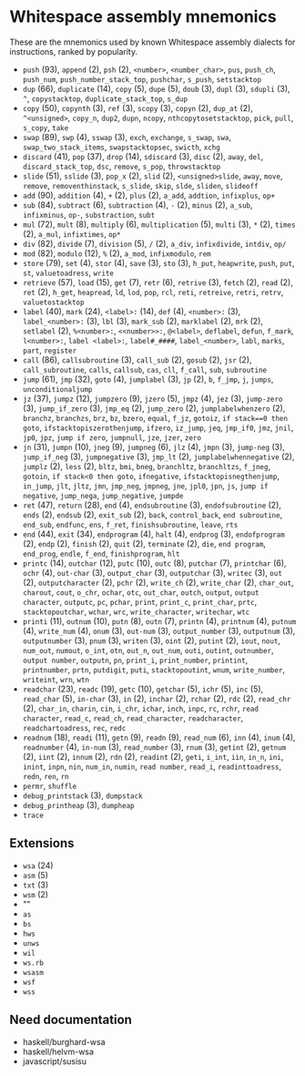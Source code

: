 # Whitespace assembly mnemonics

<!-- Generated by tools/generate_assembly.jq; DO NOT EDIT. -->

These are the mnemonics used by known Whitespace assembly dialects for
instructions, ranked by popularity.

- `push` (93), `append` (2), `psh` (2), `<number>`, `<number_char>`, `pus`, `push_ch`, `push_num`, `push_number_stack_top`, `pushchar`, `s_push`, `setstacktop`
- `dup` (66), `duplicate` (14), `copy` (5), `dupe` (5), `doub` (3), `dupl` (3), `sdupli` (3), `^`, `copystacktop`, `duplicate_stack_top`, `s_dup`
- `copy` (50), `copynth` (3), `ref` (3), `scopy` (3), `copyn` (2), `dup_at` (2), `^<unsigned>`, `copy_n`, `dup2`, `dupn`, `ncopy`, `nthcopytosetstacktop`, `pick`, `pull`, `s_copy`, `take`
- `swap` (89), `swp` (4), `sswap` (3), `exch`, `exchange`, `s_swap`, `swa`, `swap_two_stack_items`, `swapstacktopsec`, `swicth`, `xchg`
- `discard` (41), `pop` (37), `drop` (14), `sdiscard` (3), `disc` (2), `away`, `del`, `discard_stack_top`, `dsc`, `remove`, `s_pop`, `throwstacktop`
- `slide` (51), `sslide` (3), `pop_x` (2), `slid` (2), `<unsigned>slide`, `away`, `move`, `remove`, `removenthinstack`, `s_slide`, `skip`, `slde`, `sliden`, `slideoff`
- `add` (90), `addition` (4), `+` (2), `plus` (2), `a_add`, `addtion`, `infixplus`, `op+`
- `sub` (84), `subtract` (6), `subtraction` (4), `-` (2), `minus` (2), `a_sub`, `infixminus`, `op-`, `substraction`, `subt`
- `mul` (72), `mult` (8), `multiply` (6), `multiplication` (5), `multi` (3), `*` (2), `times` (2), `a_mul`, `infixtimes`, `op*`
- `div` (82), `divide` (7), `division` (5), `/` (2), `a_div`, `infixdivide`, `intdiv`, `op/`
- `mod` (82), `modulo` (12), `%` (2), `a_mod`, `infixmodulo`, `rem`
- `store` (79), `set` (4), `stor` (4), `save` (3), `sto` (3), `h_put`, `heapwrite`, `push`, `put`, `st`, `valuetoadress`, `write`
- `retrieve` (57), `load` (15), `get` (7), `retr` (6), `retrive` (3), `fetch` (2), `read` (2), `ret` (2), `h_get`, `heapread`, `ld`, `lod`, `pop`, `rcl`, `reti`, `retreive`, `retri`, `retrv`, `valuetostacktop`
- `label` (40), `mark` (24), `<label>:` (14), `def` (4), `<number>:` (3), `label_<number>:` (3), `lbl` (3), `mark_sub` (2), `marklabel` (2), `mrk` (2), `setlabel` (2), `%<number>:`, `<<number>>:`, `@<label>`, `deflabel`, `defun`, `f_mark`, `l<number>:`, `label <label>:`, `label#_####`, `label_<number>`, `labl`, `marks`, `part`, `register`
- `call` (86), `callsubroutine` (3), `call_sub` (2), `gosub` (2), `jsr` (2), `call_subroutine`, `calls`, `callsub`, `cas`, `cll`, `f_call`, `sub`, `subroutine`
- `jump` (61), `jmp` (32), `goto` (4), `jumplabel` (3), `jp` (2), `b`, `f_jmp`, `j`, `jumps`, `unconditionaljump`
- `jz` (37), `jumpz` (12), `jumpzero` (9), `jzero` (5), `jmpz` (4), `jez` (3), `jump-zero` (3), `jump_if_zero` (3), `jmp_eq` (2), `jump_zero` (2), `jumplabelwhenzero` (2), `branchz`, `branchzs`, `brz`, `bz`, `bzero`, `equal`, `f_jz`, `gotoiz`, `if stack==0 then goto`, `ifstacktopiszerothenjump`, `ifzero`, `iz_jump`, `jeq`, `jmp_if0`, `jmz`, `jnil`, `jp0`, `jpz`, `jump if zero`, `jumpnull`, `jze`, `jzer`, `zero`
- `jn` (31), `jumpn` (10), `jneg` (9), `jumpneg` (6), `jlz` (4), `jmpn` (3), `jump-neg` (3), `jump_if_neg` (3), `jumpnegative` (3), `jmp_lt` (2), `jumplabelwhennegative` (2), `jumplz` (2), `less` (2), `bltz`, `bmi`, `bneg`, `branchltz`, `branchltzs`, `f_jneg`, `gotoin`, `if stack<0 then goto`, `ifnegative`, `ifstacktopisnegthenjump`, `in_jump`, `jlt`, `jltz`, `jmn`, `jmp_neg`, `jmpneg`, `jne`, `jpl0`, `jpn`, `js`, `jump if negative`, `jump_nega`, `jump_negative`, `jumpde`
- `ret` (47), `return` (28), `end` (4), `endsubroutine` (3), `endofsubroutine` (2), `ends` (2), `endsub` (2), `exit_sub` (2), `back`, `control_back`, `end subroutine`, `end_sub`, `endfunc`, `ens`, `f_ret`, `finishsubroutine`, `leave`, `rts`
- `end` (44), `exit` (34), `endprogram` (4), `halt` (4), `endprog` (3), `endofprogram` (2), `endp` (2), `finish` (2), `quit` (2), `terminate` (2), `die`, `end program`, `end_prog`, `endle`, `f_end`, `finishprogram`, `hlt`
- `printc` (14), `outchar` (12), `putc` (10), `outc` (8), `putchar` (7), `printchar` (6), `ochr` (4), `out-char` (3), `output_char` (3), `outputchar` (3), `writec` (3), `out` (2), `outputcharacter` (2), `pchr` (2), `write_ch` (2), `write_char` (2), `char_out`, `charout`, `cout`, `o_chr`, `ochar`, `otc`, `out_char`, `outch`, `output`, `output character`, `outputc`, `pc`, `pchar`, `print`, `print_c`, `print_char`, `prtc`, `stacktopoutchar`, `wchar`, `wrc`, `write_character`, `writechar`, `wtc`
- `printi` (11), `outnum` (10), `putn` (8), `outn` (7), `printn` (4), `printnum` (4), `putnum` (4), `write_num` (4), `onum` (3), `out-num` (3), `output_number` (3), `outputnum` (3), `outputnumber` (3), `pnum` (3), `writen` (3), `oint` (2), `putint` (2), `iout`, `nout`, `num_out`, `numout`, `o_int`, `otn`, `out_n`, `out_num`, `outi`, `outint`, `outnumber`, `output number`, `outputn`, `pn`, `print_i`, `print_number`, `printint`, `printnumber`, `prtn`, `putdigit`, `puti`, `stacktopoutint`, `wnum`, `write_number`, `writeint`, `wrn`, `wtn`
- `readchar` (23), `readc` (19), `getc` (10), `getchar` (5), `ichr` (5), `inc` (5), `read_char` (5), `in-char` (3), `in` (2), `inchar` (2), `rchar` (2), `rdc` (2), `read_chr` (2), `char_in`, `charin`, `cin`, `i_chr`, `ichar`, `inch`, `inpc`, `rc`, `rchr`, `read character`, `read_c`, `read_ch`, `read_character`, `readcharacter`, `readchartoadress`, `rec`, `redc`
- `readnum` (18), `readi` (11), `getn` (9), `readn` (9), `read_num` (6), `inn` (4), `inum` (4), `readnumber` (4), `in-num` (3), `read_number` (3), `rnum` (3), `getint` (2), `getnum` (2), `iint` (2), `innum` (2), `rdn` (2), `readint` (2), `geti`, `i_int`, `iin`, `in_n`, `ini`, `inint`, `inpn`, `nin`, `num_in`, `numin`, `read number`, `read_i`, `readinttoadress`, `redn`, `ren`, `rn`
- `permr`, `shuffle`
- `debug_printstack` (3), `dumpstack`
- `debug_printheap` (3), `dumpheap`
- `trace`

## Extensions

- `wsa` (24)
- `asm` (5)
- `txt` (3)
- `wsm` (2)
- ""
- `as`
- `bs`
- `hws`
- `unws`
- `wil`
- `ws.rb`
- `wsasm`
- `wsf`
- `wss`

## Need documentation

- haskell/burghard-wsa
- haskell/helvm-wsa
- javascript/susisu
